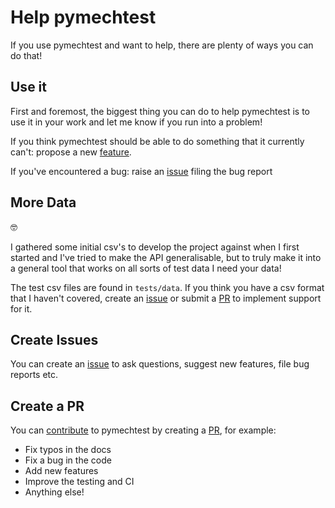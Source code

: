 # Help pymechtest

If you use pymechtest and want to help, there are plenty of ways you can do that!

## Use it

First and foremost, the biggest thing you can do to help pymechtest is to use it in your work and let me know if you run into a problem!

If you think pymechtest should be able to do something that it currently can't: propose a new [feature].

If you've encountered a bug: raise an [issue] filing the bug report

## More Data

:nerd_face:

I gathered some initial csv's to develop the project against when I first started and I've tried to make the API generalisable, but to truly make it into a general tool that works on all sorts of test data I need your data!

The test csv files are found in `tests/data`. If you think you have a csv format that I haven't covered, create an [issue] or submit a [PR] to implement support for it.

## Create Issues

You can create an [issue] to ask questions, suggest new features, file bug reports etc.

## Create a PR

You can [contribute] to pymechtest by creating a [PR], for example:

* Fix typos in the docs
* Fix a bug in the code
* Add new features
* Improve the testing and CI
* Anything else!

[issue]: https://github.com/issues
[PR]: https://github.com/pulls
[feature]: https://github.com/issues
[contribute]: guide.md
